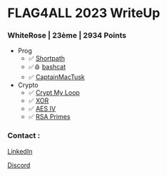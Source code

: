# FLAG4ALL 2023 WriteUp

### WhiteRose | 23ème | 2934 Points  

- Prog
   - ✅ [Shortpath](Prog/Shortpath/README.md)
   - ✅🩸 [bashcat](Prog/bashcat/README.md)
   - ✅ [CaptainMacTusk](Prog/CaptainMacTusk/README.md)
- Crypto
   - ✅ [Crypt My Loop](Crypto/CryptMyLoop/README.md)
   - ✅ [XOR](Crypto/XOR/README.md)
   - ✅ [AES IV](Crypto/AESIV/README.md)
   - ✅ [RSA Primes](Crypto/RSAPrime/README.md)

### Contact : 
[LinkedIn](https://www.linkedin.com/in/mathieu-bannwarth/)

[Discord](https://discord.com/users/335381590505160704)
